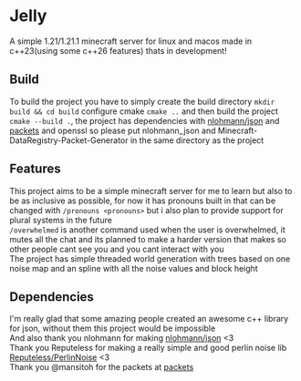 # Jelly
A simple 1.21/1.21.1 minecraft server for linux and macos made in c++23(using some c++26 features) thats in development!
## Build
To build the project you have to simply create the build directory `mkdir build && cd build` configure cmake `cmake ..` and then build the project `cmake --build .`, the project has dependencies with [nlohmann/json](https://github.com/nlohmann/json) and [packets](https://github.com/Mansitoh/Minecraft-DataRegistry-Packet-Generator) and openssl so please put nlohmann_json and Minecraft-DataRegistry-Packet-Generator in the same directory as the project
## Features
This project aims to be a simple minecraft server for me to learn but also to be as inclusive as possible, for now it has pronouns built in that can be changed with `/pronouns <pronouns>` but i also plan to provide support for plural systems in the future \
`/overwhelmed` is another command used when the user is overwhelmed, it mutes all the chat and its planned to make a harder version that makes so other people cant see you and you cant interact with you \
The project has simple threaded world generation with trees based on one noise map and an spline with all the noise values and block height
## Dependencies
I'm really glad that some amazing people created an awesome c++ library for json, without them this project would be impossible \
And also thank you nlohmann for making [nlohmann/json](https://github.com/nlohmann/json) <3 \
Thank you Reputeless for making a really simple and good perlin noise lib [Reputeless/PerlinNoise](https://github.com/Reputeless/PerlinNoise) <3 \
Thank you @mansitoh for the packets at [packets](https://github.com/Mansitoh/Minecraft-DataRegistry-Packet-Generator)


